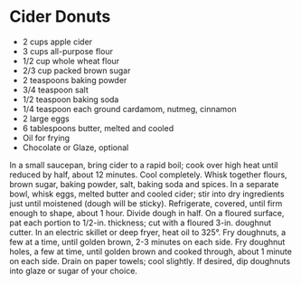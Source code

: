 # Cider Donuts

- 2 cups apple cider
- 3 cups all-purpose flour
- 1/2 cup whole wheat flour
- 2/3 cup packed brown sugar
- 2 teaspoons baking powder
- 3/4 teaspoon salt
- 1/2 teaspoon baking soda
- 1/4 teaspoon each ground cardamom, nutmeg, cinnamon
- 2 large eggs
- 6 tablespoons butter, melted and cooled
- Oil for frying
- Chocolate or Glaze, optional

In a small saucepan, bring cider to a rapid boil; cook over high heat until reduced by half, about 12 minutes. Cool completely. Whisk together flours, brown sugar, baking powder, salt, baking soda and spices. In a separate bowl, whisk eggs, melted butter and cooled cider; stir into dry ingredients just until moistened (dough will be sticky). Refrigerate, covered, until firm enough to shape, about 1 hour. Divide dough in half. On a floured surface, pat each portion to 1/2-in. thickness; cut with a floured 3-in. doughnut cutter. In an electric skillet or deep fryer, heat oil to 325°. Fry doughnuts, a few at a time, until golden brown, 2-3 minutes on each side. Fry doughnut holes, a few at time, until golden brown and cooked through, about 1 minute on each side. Drain on paper towels; cool slightly. If desired, dip doughnuts into glaze or sugar of your choice.